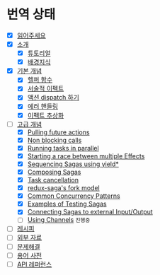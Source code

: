 # 번역 상태

* [x] [읽어주세요](/README.md)
* [x] [소개](/introduction/README.md)
  * [x] [튜토리얼](/introduction/BeginnerTutorial.md)
  * [x] [배경지식](/introduction/SagaBackground.md) 
* [x] [기본 개념](/basics/README.md)
  * [x] [헬퍼 함수](/basics/UsingSagaHelpers.md)
  * [x] [서술적 이펙트](/basics/DeclarativeEffects.md)
  * [x] [액션 dispatch 하기](/basics/DispatchingActions.md) 
  * [x] [에러 핸들링](/basics/ErrorHandling.md)
  * [x] [이펙트 추상화](/basics/Effect.md)
* [ ] [고급 개념](/advanced/README.md)
  * [x] [Pulling future actions](/advanced/FutureActions.md)
  * [x] [Non blocking calls](/advanced/NonBlockingCalls.md)
  * [x] [Running tasks in parallel](/advanced/RunningTasksInParallel.md)
  * [x] [Starting a race between multiple Effects](/advanced/RacingEffects.md) 
  * [x] [Sequencing Sagas using yield*](/advanced/SequencingSagas.md) 
  * [x] [Composing Sagas](/advanced/ComposingSagas.md) 
  * [x] [Task cancellation](/advanced/TaskCancellation.md)
  * [x] [redux-saga's fork model](/advanced/ForkModel.md)
  * [x] [Common Concurrency Patterns](/advanced/Concurrency.md)
  * [x] [Examples of Testing Sagas](/advanced/Testing.md)
  * [x] [Connecting Sagas to external Input/Output](/advanced/UsingRunSaga.md)
  * [ ] [Using Channels](/advanced/Channels.md) `진행중`
* [ ] [레시피](/recipes/README.md)
* [ ] [외부 자료](/ExternalResources.md)
* [ ] [문제해결](/Troubleshooting.md)
* [ ] [용어 사전](/Glossary.md)
* [ ] [API 레퍼런스](/api/README.md)
